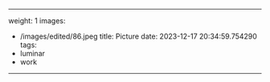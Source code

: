 
---
weight: 1
images:
- /images/edited/86.jpeg
title: Picture
date: 2023-12-17 20:34:59.754290
tags:
- luminar
- work
---